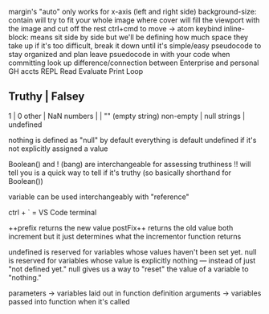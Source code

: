 margin's "auto" only works for x-axis (left and right side)
background-size: contain will try to fit your whole image where cover will fill the viewport with the image and cut off the rest
ctrl+cmd to move -> atom keybind
inline-block: means sit side by side but we'll be defining how much space they take up
if it's too difficult, break it down until it's simple/easy
pseudocode to stay organized and plan
leave psuedocode in with your code when committing
look up difference/connection between Enterprise and personal GH accts
REPL
Read
Evaluate
Print
Loop

Truthy | Falsey
----------------
1         | 0
other     | NaN
numbers   |
          | "" (empty string)
non-empty | null
strings   | undefined

nothing is defined as "null" by default
everything is default undefined if it's not explicitly assigned a value

Boolean() and ! (bang) are interchangeable for assessing truthiness
!! will tell you is a quick way to tell if it's truthy (so basically shorthand for Boolean())

variable can be used interchangeably with "reference"

ctrl + ` = VS Code terminal

++prefix returns the new value
postFix++ returns the old value
both increment but it just determines what the incrementor function returns

undefined is reserved for variables whose values haven't been set yet. 
null is reserved for variables whose value is explicitly nothing — instead of just "not defined yet."
null gives us a way to "reset" the value of a variable to "nothing."

parameters -> variables laid out in function definition
arguments -> variables passed into function when it's called
